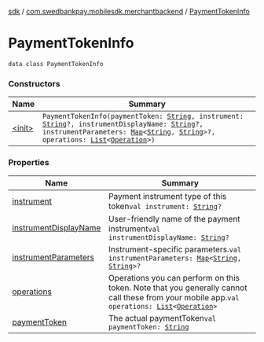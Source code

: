 [sdk](../../index.md) / [com.swedbankpay.mobilesdk.merchantbackend](../index.md) / [PaymentTokenInfo](./index.md)

# PaymentTokenInfo

`data class PaymentTokenInfo`

### Constructors

| Name | Summary |
|---|---|
| [&lt;init&gt;](-init-.md) | `PaymentTokenInfo(paymentToken: `[`String`](https://kotlinlang.org/api/latest/jvm/stdlib/kotlin/-string/index.html)`, instrument: `[`String`](https://kotlinlang.org/api/latest/jvm/stdlib/kotlin/-string/index.html)`?, instrumentDisplayName: `[`String`](https://kotlinlang.org/api/latest/jvm/stdlib/kotlin/-string/index.html)`?, instrumentParameters: `[`Map`](https://kotlinlang.org/api/latest/jvm/stdlib/kotlin.collections/-map/index.html)`<`[`String`](https://kotlinlang.org/api/latest/jvm/stdlib/kotlin/-string/index.html)`, `[`String`](https://kotlinlang.org/api/latest/jvm/stdlib/kotlin/-string/index.html)`>?, operations: `[`List`](https://kotlinlang.org/api/latest/jvm/stdlib/kotlin.collections/-list/index.html)`<`[`Operation`](../-operation/index.md)`>)` |

### Properties

| Name | Summary |
|---|---|
| [instrument](instrument.md) | Payment instrument type of this token`val instrument: `[`String`](https://kotlinlang.org/api/latest/jvm/stdlib/kotlin/-string/index.html)`?` |
| [instrumentDisplayName](instrument-display-name.md) | User-friendly name of the payment instrument`val instrumentDisplayName: `[`String`](https://kotlinlang.org/api/latest/jvm/stdlib/kotlin/-string/index.html)`?` |
| [instrumentParameters](instrument-parameters.md) | Instrument-specific parameters.`val instrumentParameters: `[`Map`](https://kotlinlang.org/api/latest/jvm/stdlib/kotlin.collections/-map/index.html)`<`[`String`](https://kotlinlang.org/api/latest/jvm/stdlib/kotlin/-string/index.html)`, `[`String`](https://kotlinlang.org/api/latest/jvm/stdlib/kotlin/-string/index.html)`>?` |
| [operations](operations.md) | Operations you can perform on this token. Note that you generally cannot call these from your mobile app.`val operations: `[`List`](https://kotlinlang.org/api/latest/jvm/stdlib/kotlin.collections/-list/index.html)`<`[`Operation`](../-operation/index.md)`>` |
| [paymentToken](payment-token.md) | The actual paymentToken`val paymentToken: `[`String`](https://kotlinlang.org/api/latest/jvm/stdlib/kotlin/-string/index.html) |
